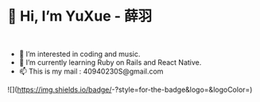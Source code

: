 <h1>👋 Hi, I’m YuXue - 薛羽 </h1>
<br>
<ul>
  <li> 👀 I’m interested in coding and music.</li>
  <li> 🌱 I’m currently learning Ruby on Rails and React Native.</li>
  <li> 📫 This is my mail : 40940230S@gmail.com </li>
</ul>


![<Badge Name>](https://img.shields.io/badge/<Badge Text>-<Background Color>?style=for-the-badge&logo=<Icon Name>&logoColor=<Logo Color>)
<!---
Owen5254/Owen5254 is a ✨ special ✨ repository because its `README.md` (this file) appears on your GitHub profile.
You can click the Preview link to take a look at your changes.
--->
